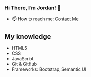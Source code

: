 ### Hi There, I'm Jordan! 👋

- 📫 How to reach me: [Contact Me](https://itsjustjordanhere.github.io/contactMe/)

## My knowledge

- HTML5
- CSS
- JavaScript
- Git & GitHub
- Frameworks: Bootstrap, Semantic UI
